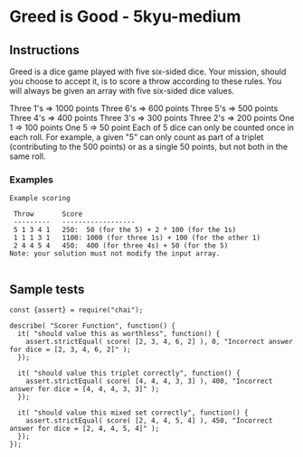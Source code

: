 # Greed is Good - 5kyu-medium

## Instructions

Greed is a dice game played with five six-sided dice. Your mission, should you choose to accept it, is to score a throw according to these rules. You will always be given an array with five six-sided dice values.

Three 1's => 1000 points
Three 6's => 600 points
Three 5's => 500 points
Three 4's => 400 points
Three 3's => 300 points
Three 2's => 200 points
One 1 => 100 points
One 5 => 50 point
Each of 5 dice can only be counted once in each roll. For example, a given "5" can only count as part of a triplet (contributing to the 500 points) or as a single 50 points, but not both in the same roll.

### Examples

```
Example scoring

 Throw       Score
 ---------   ------------------
 5 1 3 4 1   250:  50 (for the 5) + 2 * 100 (for the 1s)
 1 1 1 3 1   1100: 1000 (for three 1s) + 100 (for the other 1)
 2 4 4 5 4   450:  400 (for three 4s) + 50 (for the 5)
Note: your solution must not modify the input array.


```

## Sample tests

```
const {assert} = require("chai");

describe( "Scorer Function", function() {
  it( "should value this as worthless", function() {
    assert.strictEqual( score( [2, 3, 4, 6, 2] ), 0, "Incorrect answer for dice = [2, 3, 4, 6, 2]" );
  });

  it( "should value this triplet correctly", function() {
    assert.strictEqual( score( [4, 4, 4, 3, 3] ), 400, "Incorrect answer for dice = [4, 4, 4, 3, 3]" );
  });

  it( "should value this mixed set correctly", function() {
    assert.strictEqual( score( [2, 4, 4, 5, 4] ), 450, "Incorrect answer for dice = [2, 4, 4, 5, 4]" );
  });
});
```
